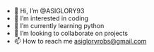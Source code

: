 - 👋 Hi, I’m @ASIGLORY93
- 👀 I’m interested in coding
- 🌱 I’m currently learning python
- 💞️ I’m looking to collaborate on projects
- 📫 How to reach me asigloryrobs@gmail.com

<!---
ASIGLORY93/ASIGLORY93 is a ✨ special ✨ repository because its `README.md` (this file) appears on your GitHub profile.
You can click the Preview link to take a look at your changes.
--->
